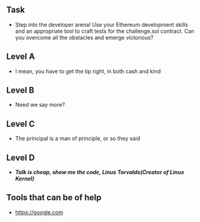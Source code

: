 ## Task

- Step into the developer arena! Use your Ethereum development skills and an appropriate tool to craft tests for the challenge.sol contract. Can you overcome all the obstacles and emerge victorious?

## Level A

- I mean, you have to get the tip right, in both cash and kind

## Level B

- Need we say more?

## Level C

- The principal is a man of principle, or so they said

## Level D

- **_Talk is cheap, show me the code, Linus Torvalds(Creator of Linux Kernel)_**

## Tools that can be of help

- https://google.com

